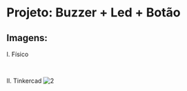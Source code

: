 # Projeto: Buzzer + Led + Botão

## Imagens:
I. Físico

&nbsp;

II. Tinkercad
![2](https://user-images.githubusercontent.com/54013675/217404676-29f4c9fb-3842-4039-8f4f-b680b5ea0ef0.png)
